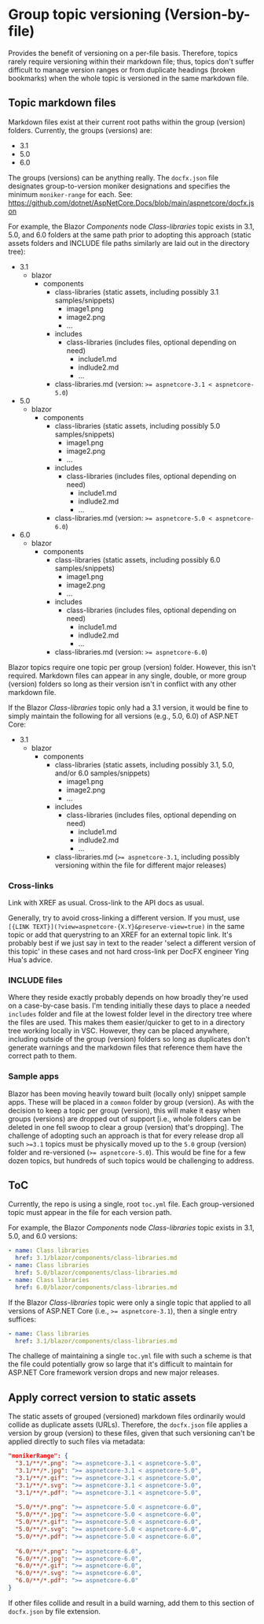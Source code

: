 # Group topic versioning (Version-by-file)

Provides the benefit of versioning on a per-file basis. Therefore, topics rarely require versioning within their markdown file; thus, topics don't suffer difficult to manage version ranges or from duplicate headings (broken bookmarks) when the whole topic is versioned in the same markdown file.

## Topic markdown files

Markdown files exist at their current root paths within the group (version) folders. Currently, the groups (versions) are:

* 3.1
* 5.0
* 6.0

The groups (versions) can be anything really. The `docfx.json` file designates group-to-version moniker designations and specifies the minimum `moniker-range` for each. See: https://github.com/dotnet/AspNetCore.Docs/blob/main/aspnetcore/docfx.json

For example, the Blazor *Components* node *Class-libraries* topic exists in 3.1, 5.0, and 6.0 folders at the same path prior to adopting this approach (static assets folders and INCLUDE file paths similarly are laid out in the directory tree):

* 3.1
  * blazor
    * components
      * class-libraries (static assets, including possibly 3.1 samples/snippets)
        * image1.png
        * image2.png
        * ...
      * includes
        * class-libraries (includes files, optional depending on need)
          * include1.md
          * indlude2.md
          * ...
      * class-libraries.md (version: `>= aspnetcore-3.1 < aspnetcore-5.0`)
* 5.0
  * blazor
    * components
      * class-libraries (static assets, including possibly 5.0 samples/snippets)
        * image1.png
        * image2.png
        * ...
      * includes
        * class-libraries (includes files, optional depending on need)
          * include1.md
          * indlude2.md
          * ...
      * class-libraries.md (version: `>= aspnetcore-5.0 < aspnetcore-6.0`)
* 6.0
  * blazor
    * components
      * class-libraries (static assets, including possibly 6.0 samples/snippets)
        * image1.png
        * image2.png
        * ...
      * includes
        * class-libraries (includes files, optional depending on need)
          * include1.md
          * indlude2.md
          * ...
      * class-libraries.md (version: `>= aspnetcore-6.0`)

Blazor topics require one topic per group (version) folder. However, this isn't required. Markdown files can appear in any single, double, or more group (version) folders so long as their version isn't in conflict with any other markdown file.

If the Blazor *Class-libraries* topic only had a 3.1 version, it would be fine to simply maintain the following for all versions (e.g., 5.0, 6.0) of ASP.NET Core:

* 3.1
  * blazor
    * components
      * class-libraries (static assets, including possibly 3.1, 5.0, and/or 6.0 samples/snippets)
        * image1.png
        * image2.png
        * ...
      * includes
        * class-libraries (includes files, optional depending on need)
          * include1.md
          * indlude2.md
          * ...
      * class-libraries.md (`>= aspnetcore-3.1`, including possibly versioning within the file for different major releases)

### Cross-links

Link with XREF as usual. Cross-link to the API docs as usual.

Generally, try to avoid cross-linking a different version. If you must, use `[{LINK TEXT}](?view=aspnetcore-{X.Y}&preserve-view=true)` in the same topic or add that querystring to an XREF for an external topic link. It's probably best if we just say in text to the reader 'select a different version of this topic' in these cases and not hard cross-link per DocFX engineer Ying Hua's advice.

### INCLUDE files

Where they reside exactly probably depends on how broadly they're used on a case-by-case basis. I'm tending initially these days to place a needed `includes` folder and file at the lowest folder level in the directory tree where the files are used. This makes them easier/quicker to get to in a directory tree working locally in VSC. However, they can be placed anywhere, including outside of the group (version) folders so long as duplicates don't generate warnings and the markdown files that reference them have the correct path to them.

### Sample apps

Blazor has been moving heavily toward built (locally only) snippet sample apps. These will be placed in a `common` folder by group (version). As with the decision to keep a topic per group (version), this will make it easy when groups (versions) are dropped out of support [i.e., whole folders can be deleted in one fell swoop to clear a group (version) that's dropping].
The challenge of adopting such an approach is that for every release drop all such `>=3.1` topics must be physically moved up to the `5.0` group (version) folder and re-versioned (`>= aspnetcore-5.0`). This would be fine for a few dozen topics, but hundreds of such topics would be challenging to address.

## ToC

Currently, the repo is using a single, root `toc.yml` file. Each group-versioned topic must appear in the file for each version path.

For example, the Blazor *Components* node *Class-libraries* topic exists in 3.1, 5.0, and 6.0 versions:

```yml
- name: Class libraries
  href: 3.1/blazor/components/class-libraries.md
- name: Class libraries
  href: 5.0/blazor/components/class-libraries.md
- name: Class libraries
  href: 6.0/blazor/components/class-libraries.md
```

If the Blazor *Class-libraries* topic were only a single topic that applied to all versions of ASP.NET Core (i.e., `>= aspnetcore-3.1`), then a single entry suffices:

```yml
- name: Class libraries
  href: 3.1/blazor/components/class-libraries.md
```

The challege of maintaining a single `toc.yml` file with such a scheme is that the file could potentially grow so large that it's difficult to maintain for ASP.NET Core framework version drops and new major releases.

## Apply correct version to static assets

The static assets of grouped (versioned) markdown files ordinarily would collide as duplicate assets (URLs). Therefore, the `docfx.json` file applies a version by group (version) to these files, given that such versioning can't be applied directly to such files via metadata:

```json
"monikerRange": {
  "3.1/**/*.png": ">= aspnetcore-3.1 < aspnetcore-5.0",
  "3.1/**/*.jpg": ">= aspnetcore-3.1 < aspnetcore-5.0",
  "3.1/**/*.gif": ">= aspnetcore-3.1 < aspnetcore-5.0",
  "3.1/**/*.svg": ">= aspnetcore-3.1 < aspnetcore-5.0",
  "3.1/**/*.pdf": ">= aspnetcore-3.1 < aspnetcore-5.0",
 
  "5.0/**/*.png": ">= aspnetcore-5.0 < aspnetcore-6.0",
  "5.0/**/*.jpg": ">= aspnetcore-5.0 < aspnetcore-6.0",
  "5.0/**/*.gif": ">= aspnetcore-5.0 < aspnetcore-6.0",
  "5.0/**/*.svg": ">= aspnetcore-5.0 < aspnetcore-6.0",
  "5.0/**/*.pdf": ">= aspnetcore-5.0 < aspnetcore-6.0",
 
  "6.0/**/*.png": ">= aspnetcore-6.0",
  "6.0/**/*.jpg": ">= aspnetcore-6.0",
  "6.0/**/*.gif": ">= aspnetcore-6.0",
  "6.0/**/*.svg": ">= aspnetcore-6.0",
  "6.0/**/*.pdf": ">= aspnetcore-6.0"
}
```

If other files collide and result in a build warning, add them to this section of `docfx.json` by file extension.
